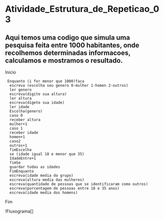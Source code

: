 # Atividade_Estrutura_de_Repeticao_03
## Aqui temos uma codigo que simula uma pesquisa feita entre 1000 habitantes, onde recolhemos determinadas informacoes, calculamos e mostramos o resultado.

Inicio
     
     Enquanto (i for menor que 1000)faca
      escreva (escolha seu genero 0-mulher 1-homen 2-outros)
      ler genero
      escreva(digite sua altura)
      ler altura
      escreva(digete sua idade)
      ler idade
      Escolha(genero)
      caso 0
      receber altura
      mulher+1
      caso 1
      receber idade
      homen+1
      caso2
      outros+1
      fimEscolha
      se (idade igual 18 e menor que 35)
      IdadeEntre+1
      fimSe
      guardar todas as idades
      FimEnquanto
      escreva(idade media do grupo)
      escreva(altura media das mulheres)
      escreva(quantidade de pessoas que se identificaram como outros)
      escreva(porcentagem de pessoas entre 18 e 35 anos)
      escreva(idade media dos homens)
Fim      

!Fluxograma[]
      

     
